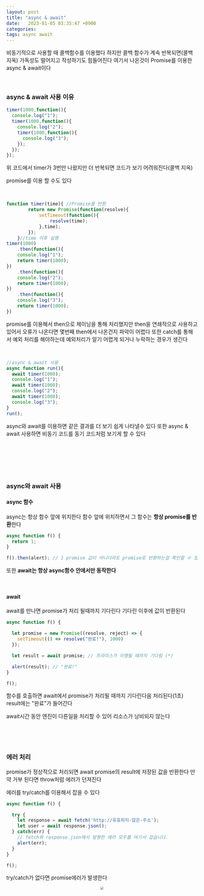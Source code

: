 ```yaml
---
layout: post
title: "async & await"
date:   2023-01-05 03:35:47 +0900
categories:
tags: async await
---
```


비동기적으로 사용할 때 콜백함수를 이용했다 하지만 콜백 함수가 계속 반복되면(콜백지옥) 가독성도 떨어지고 작성하기도 힘들어진다 여기서 나온것이 Promise를 이용한 async & await이다

&nbsp;

### async & await 사용 이유

``` js
timer(1000,function(){
  console.log("1");
  timer(1000,function(){
    console.log("2");
    timer(1000,function(){
      console.log("3");
    });
  }); 
});
```

위 코드에서 timer가 3번만 나왔지만 더 반복되면 코드가 보기 어려워진다(콜백 지옥)

promise를 이용 할 수도 있다

&nbsp;

``` js
function timer(time){ //Promise를 반환
        return new Promise(function(resolve){
            setTimeout(function(){
                resolve(time);
            },time);
        });
    }//time 이후 실행
timer(1000)
  	.then(function(){
  	console.log("1");
  	return timer(1000);
})
  	.then(function(){
  	console.log("2");
  	return timer(1000);
})
  	.then(function(){
  	console.log("3");
  	return timer(1000);
})
```

promise를 이용해서 then으로 체이닝을 통해 처리했지만 then을 연쇄적으로 사용하고 있어서 오류가 나온다면 몇번째 then에서 나온건지 파악이 어렵다 또한 catch를 통해서 예외 처리를 해야하는데 예외처리가 알기 어렵게 되거나 누락하는 경우가 생긴다

&nbsp;

``` js
//async & await 사용
async function run(){
  await timer(1000);
  console.log("1");
  await timer(1000);
  console.log("2");
  await timer(1000);
  console.log("3");
}
run();
```

async와 await를 이용하면 같은 결과를 더 보기 쉽게 나타낼수 있다 또한 async & await 사용하면 비동기 코드를 동기 코드처럼 보기게 할 수 있다

&nbsp;

&nbsp;

&nbsp;

### async와 await 사용

#### async 함수

async는 항상 함수 앞에 위치한다 함수 앞에 위치하면서 그 함수는 **항상 promise를 반환**한다

``` js
async function f() {
  return 1;
}

f().then(alert); // 1 promise 값이 아니더라도 promise로 반환하는걸 확인할 수 있다 
```

또한 **await는 항상 async함수 안에서만 동작한다**

&nbsp;

#### await

await를 만나면 promise가 처리 될때까지 기다린다 기다린 이후에 값이 반환된다

``` js
async function f() {

  let promise = new Promise((resolve, reject) => {
    setTimeout(() => resolve("완료!"), 1000)
  });

  let result = await promise; // 프라미스가 이행될 때까지 기다림 (*)

  alert(result); // "완료!"
}

f();
```

함수를 호출하면 await에서 promise가 처리될 때까지 기다린다음 처리된다(1초) result에는 "완료"가 들어간다

await시간 동안 엔진이 다른일을 처리할 수 있어 리소스가 낭비되지 않는다

&nbsp;

&nbsp;

### 에러 처리

promise가 정상적으로 처리되면 await promise의 result에 저장된 값을 반환한다 만약 거부 된다면 throw처럼 에러가 던져진다

에러를 try/catch를 이용해서 잡을 수 있다

``` js
async function f() {

  try {
    let response = await fetch('http://유효하지-않은-주소');
    let user = await response.json();
  } catch(err) {
    // fetch와 response.json에서 발행한 에러 모두를 여기서 잡습니다.
    alert(err);
  }
}

f();
```

try/catch가 없다면 promise에러가 발생한다

<center>
<img src="https://user-images.githubusercontent.com/80758613/210627234-fdd958bf-5f94-4a12-baa9-c326a7705581.png" style="zoom:50%;">
</center>
